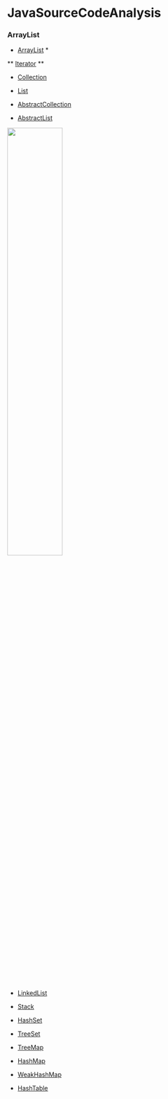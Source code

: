 # JavaSourceCodeAnalysis

### ArrayList

* [ArrayList](https://github.com/Augustvic/JavaSourceCodeAnalysis/blob/master/src/Collections/ArrayList.java) *

** [Iterator](https://github.com/Augustvic/JavaSourceCodeAnalysis/blob/master/src/Collections/ArrayList.java) **

* [Collection](https://github.com/Augustvic/JavaSourceCodeAnalysis/blob/master/src/Collections/ArrayList.java)

* [List](https://github.com/Augustvic/JavaSourceCodeAnalysis/blob/master/src/Collections/ArrayList.java)

* [AbstractCollection](https://github.com/Augustvic/JavaSourceCodeAnalysis/blob/master/src/Collections/ArrayList.java)

* [AbstractList](https://github.com/Augustvic/JavaSourceCodeAnalysis/blob/master/src/Collections/ArrayList.java)

<img src="https://github.com/Augustvic/JavaSourceCodeAnalysis/blob/master/images/ArrayList.png" width=50% />

* [LinkedList](https://github.com/Augustvic/JavaSourceCodeAnalysis/blob/master/src/Collections/ArrayList.java)

* [Stack](https://github.com/Augustvic/JavaSourceCodeAnalysis/blob/master/src/Collections/ArrayList.java)

* [HashSet](https://github.com/Augustvic/JavaSourceCodeAnalysis/blob/master/src/Collections/ArrayList.java)

* [TreeSet](https://github.com/Augustvic/JavaSourceCodeAnalysis/blob/master/src/Collections/ArrayList.java)

* [TreeMap](https://github.com/Augustvic/JavaSourceCodeAnalysis/blob/master/src/Collections/ArrayList.java)

* [HashMap](https://github.com/Augustvic/JavaSourceCodeAnalysis/blob/master/src/Collections/ArrayList.java)

* [WeakHashMap](https://github.com/Augustvic/JavaSourceCodeAnalysis/blob/master/src/Collections/ArrayList.java)

* [HashTable](https://github.com/Augustvic/JavaSourceCodeAnalysis/blob/master/src/Collections/ArrayList.java)
